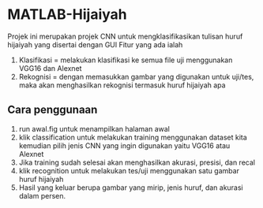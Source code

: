 # MATLAB-Hijaiyah
Projek ini merupakan projek CNN untuk mengklasifikasikan tulisan huruf hijaiyah yang disertai dengan GUI
Fitur yang ada ialah
1. Klasifikasi = melakukan klasifikasi ke semua file uji menggunakan VGG16 dan Alexnet
2. Rekognisi = dengan memasukkan gambar yang digunakan untuk uji/tes, maka akan menghasilkan rekognisi termasuk huruf hijaiyah apa
## Cara penggunaan
1. run awal.fig untuk menampilkan halaman awal
2. klik classification untuk melakukan training menggunakan dataset kita kemudian pilih jenis CNN yang ingin digunakan yaitu VGG16 atau Alexnet
3. Jika training sudah selesai akan menghasilkan akurasi, presisi, dan recal
4. klik recognition untuk melakukan tes/uji menggunakan satu gambar huruf hijaiyah
5. Hasil yang keluar berupa gambar yang mirip, jenis huruf, dan akurasi dalam persen.
